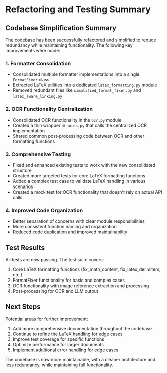 # Refactoring and Testing Summary

## Codebase Simplification Summary

The codebase has been successfully refactored and simplified to reduce redundancy while maintaining functionality. The following key improvements were made:

### 1. Formatter Consolidation
- Consolidated multiple formatter implementations into a single `FormatFixer` class
- Extracted LaTeX utilities into a dedicated `latex_formatting.py` module
- Removed redundant files like `simplified_format_fixer.py` and `latex_aware_linking.py`

### 2. OCR Functionality Centralization
- Consolidated OCR functionality in the `ocr.py` module
- Created a thin wrapper in `notes.py` that calls the centralized OCR implementation
- Shared common post-processing code between OCR and other formatting functions

### 3. Comprehensive Testing
- Fixed and enhanced existing tests to work with the new consolidated structure
- Created more targeted tests for core LaTeX formatting functions
- Added a complex test case to validate LaTeX handling in various scenarios
- Created a mock test for OCR functionality that doesn't rely on actual API calls

### 4. Improved Code Organization
- Better separation of concerns with clear module responsibilities
- More consistent function naming and organization
- Reduced code duplication and improved maintainability

## Test Results

All tests are now passing. The test suite covers:

1. Core LaTeX formatting functions (fix_math_content, fix_latex_delimiters, etc.)
2. FormatFixer functionality for basic and complex cases
3. OCR functionality with image reference extraction and processing
4. Post-processing for OCR and LLM output

## Next Steps

Potential areas for further improvement:

1. Add more comprehensive documentation throughout the codebase
2. Continue to refine the LaTeX handling for edge cases
3. Improve test coverage for specific functions
4. Optimize performance for larger documents
5. Implement additional error handling for edge cases

The codebase is now more maintainable, with a cleaner architecture and less redundancy, while maintaining full functionality.